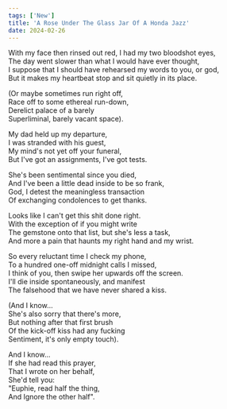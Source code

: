 ```yaml
---
tags: ['New']
title: 'A Rose Under The Glass Jar Of A Honda Jazz'
date: 2024-02-26
---
```


With my face then rinsed out red, I had my two bloodshot eyes,  
The day went slower than what I would have ever thought,  
I suppose that I should have rehearsed my words to you, or god,  
But it makes my heartbeat stop and sit quietly in its place.

(Or maybe sometimes run right off,  
Race off to some ethereal run-down,  
Derelict palace of a barely  
Superliminal, barely vacant space).

My dad held up my departure,  
I was stranded with his guest,  
My mind's not yet off your funeral,  
But I've got an assignments, I've got tests.

She's been sentimental since you died,  
And I've been a little dead inside to be so frank,  
God, I detest the meaningless transaction  
Of exchanging condolences to get thanks.

Looks like I can't get this shit done right.  
With the exception of if you might write  
The gemstone onto that list, but she's less a task,  
And more a pain that haunts my right hand and my wrist.

So every reluctant time I check my phone,  
To a hundred one-off midnight calls I missed,  
I think of you, then swipe her upwards off the screen.  
I'll die inside spontaneously, and manifest  
The falsehood that we have never shared a kiss.

(And I know...  
She's also sorry that there's more,  
But nothing after that first brush  
Of the kick-off kiss had any fucking  
Sentiment, it's only empty touch).

And I know...  
If she had read this prayer,  
That I wrote on her behalf,  
She'd tell you:  
"Euphie, read half the thing,  
And Ignore the other half".  
